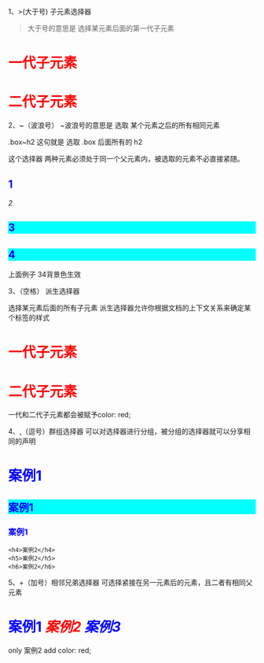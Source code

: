 1、>(大于号) 子元素选择器
>大于号的意思是 选择某元素后面的第一代子元素
<style type="text/css">
	h1>strong {
		color: red;
	}
</style>
<body>
	<h1>
		<strong>一代子元素</strong>
	</h1>
	<h1>
		<span>
			<strong>二代子元素</strong>
		</span>
	</h1>
</body>

2、~（波浪号） 
~波浪号的意思是 选取 某个元素之后的所有相同元素

.box~h2 这句就是 选取 .box 后面所有的 h2

这个选择器 两种元素必须处于同一个父元素内，被选取的元素不必直接紧随。

<style type="text/css">
	.box~h2{
		background: aqua;
	}
</style>
 
<body>
	<h2>1</h2>
	<div class="box"></div>
	<em>2</em>
	<h2>3</h2>
	<h2>4</h2>
</body>
上面例子 34背景色生效

3、（空格） 派生选择器

选择某元素后面的所有子元素
派生选择器允许你根据文档的上下文关系来确定某个标签的样式

<style type="text/css">
	h1 strong {
		color: red;
	}
</style>
 
<body>
	<h1>
		<strong>一代子元素</strong>
	</h1>
	<h1>
		<span>
			<strong>二代子元素</strong>
		</span>
	</h1>
</body>
一代和二代子元素都会被赋予color: red;

4、,（逗号）群组选择器
可以对选择器进行分组，被分组的选择器就可以分享相同的声明
<style type="text/css">
	h1,h2,h3{
		color: blue;
	}
	h4,h5,h6{
		color: red;
	}
</style>
 
<body>
	<h1>案例1</h1>
	<h2>案例1</h2>
	<h3>案例1</h3>
 
	<h4>案例2</h4>
	<h5>案例2</h5>
	<h6>案例2</h6>
</body>

5、+（加号）相邻兄弟选择器
可选择紧接在另一元素后的元素，且二者有相同父元素
<style type="text/css">
	span+em{
		color: red;
	}
</style>
 
<body>
	<h1>
		<span>案例1</span>
		<em>案例2</em>
		<em>案例3</em>
	</h1>
</body>
only 案例2 add color: red;